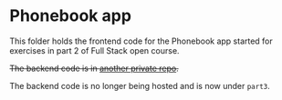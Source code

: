 # Phonebook app

This folder holds the frontend code for the Phonebook app started for exercises in part 2 of Full Stack open course.

~~The backend code is in [another private repo](https://github.com/watteja/phonebook-backend).~~

The backend code is no longer being hosted and is now under `part3`.
